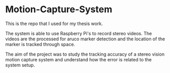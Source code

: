 # Motion-Capture-System

This is the repo that I used for my thesis work.

The system is able to use Raspberry Pi's to record stereo videos. The videos are the processed for aruco marker detection and the location of the marker is tracked through space.

The aim of the project was to study the tracking accuracy of a stereo vision motion capture system and understand how the error is related to the system setup.
